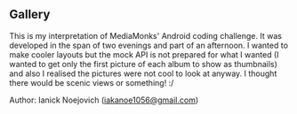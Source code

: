 ## Gallery

This is my interpretation of MediaMonks' Android coding challenge. It was developed in the span of two evenings and part of an afternoon. I wanted to
make cooler layouts but the mock API is not prepared for what I wanted (I wanted to get only the first picture of each album to show as thumbnails)
and also I realised the pictures were not cool to look at anyway. I thought there would be scenic views or something! :/

Author: Ianick Noejovich (iakanoe1056@gmail.com)